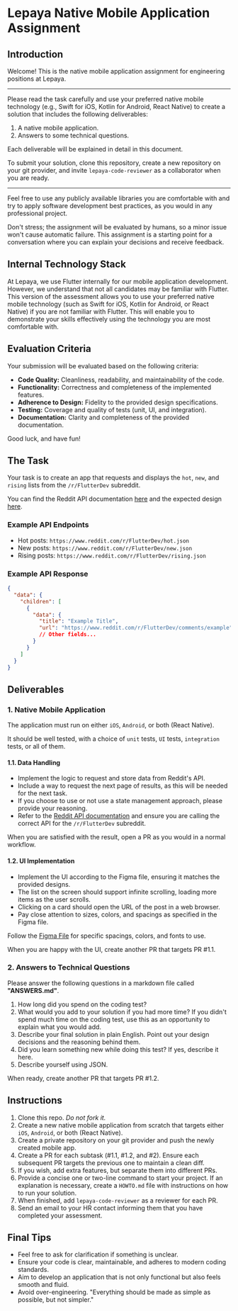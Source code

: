 
# Lepaya Native Mobile Application Assignment

## Introduction

Welcome! This is the native mobile application assignment for engineering positions at Lepaya.

---
Please read the task carefully and use your preferred native mobile technology (e.g., Swift for iOS, Kotlin for Android, React Native) to create a solution that includes the following deliverables:

1. A native mobile application.
2. Answers to some technical questions.

Each deliverable will be explained in detail in this document.

To submit your solution, clone this repository, create a new repository on your git provider, and invite `lepaya-code-reviewer` as a collaborator when you are ready.

---
Feel free to use any publicly available libraries you are comfortable with and try to apply software development best practices, as you would in any professional project.

Don't stress; the assignment will be evaluated by humans, so a minor issue won't cause automatic failure. This assignment is a starting point for a conversation where you can explain your decisions and receive feedback.

## Internal Technology Stack

At Lepaya, we use Flutter internally for our mobile application development. However, we understand that not all candidates may be familiar with Flutter. This version of the assessment allows you to use your preferred native mobile technology (such as Swift for iOS, Kotlin for Android, or React Native) if you are not familiar with Flutter. This will enable you to demonstrate your skills effectively using the technology you are most comfortable with.

## Evaluation Criteria

Your submission will be evaluated based on the following criteria:

- **Code Quality:** Cleanliness, readability, and maintainability of the code.
- **Functionality:** Correctness and completeness of the implemented features.
- **Adherence to Design:** Fidelity to the provided design specifications.
- **Testing:** Coverage and quality of tests (unit, UI, and integration).
- **Documentation:** Clarity and completeness of the provided documentation.

Good luck, and have fun!

## The Task

Your task is to create an app that requests and displays the `hot`, `new`, and `rising` lists from the `/r/FlutterDev` subreddit.

You can find the Reddit API documentation [here](https://www.reddit.com/dev/api/) and the expected design [here](https://www.figma.com/file/I24HNkA9NfRVjObQxMVYMi/Flutter-assignment-v2?node-id=0%3A1).

### Example API Endpoints

- Hot posts: `https://www.reddit.com/r/FlutterDev/hot.json`
- New posts: `https://www.reddit.com/r/FlutterDev/new.json`
- Rising posts: `https://www.reddit.com/r/FlutterDev/rising.json`

### Example API Response

```json
{
  "data": {
    "children": [
      {
        "data": {
          "title": "Example Title",
          "url": "https://www.reddit.com/r/FlutterDev/comments/example",
          // Other fields...
        }
      }
    ]
  }
}
```

## Deliverables

### 1. Native Mobile Application

The application must run on either `iOS`, `Android`, or both (React Native).

It should be well tested, with a choice of `unit` tests, `UI` tests, `integration` tests, or all of them.

#### 1.1. Data Handling

- Implement the logic to request and store data from Reddit's API.
- Include a way to request the next page of results, as this will be needed for the next task.
- If you choose to use or not use a state management approach, please provide your reasoning.
- Refer to the [Reddit API documentation](https://www.reddit.com/dev/api/) and ensure you are calling the correct API for the `/r/FlutterDev` subreddit.

When you are satisfied with the result, open a PR as you would in a normal workflow.

#### 1.2. UI Implementation

- Implement the UI according to the Figma file, ensuring it matches the provided designs.
- The list on the screen should support infinite scrolling, loading more items as the user scrolls.
- Clicking on a card should open the URL of the post in a web browser.
- Pay close attention to sizes, colors, and spacings as specified in the Figma file.

Follow the [Figma File](https://www.figma.com/file/I24HNkA9NfRVjObQxMVYMi/Flutter-assignment-v2?node-id=0%3A1) for specific spacings, colors, and fonts to use.

When you are happy with the UI, create another PR that targets PR #1.1.

### 2. Answers to Technical Questions

Please answer the following questions in a markdown file called **"ANSWERS.md"**.

1. How long did you spend on the coding test?
2. What would you add to your solution if you had more time? If you didn't spend much time on the coding test, use this as an opportunity to explain what you would add.
3. Describe your final solution in plain English. Point out your design decisions and the reasoning behind them.
4. Did you learn something new while doing this test? If yes, describe it here.
5. Describe yourself using JSON.

When ready, create another PR that targets PR #1.2.

## Instructions

1. Clone this repo. *Do not fork it.*
2. Create a new native mobile application from scratch that targets either `iOS`, `Android`, or both (React Native).
3. Create a private repository on your git provider and push the newly created mobile app.
4. Create a PR for each subtask (#1.1, #1.2, and #2). Ensure each subsequent PR targets the previous one to maintain a clean diff.
5. If you wish, add extra features, but separate them into different PRs.
6. Provide a concise one or two-line command to start your project. If an explanation is necessary, create a `HOWTO.md` file with instructions on how to run your solution.
7. When finished, add `lepaya-code-reviewer` as a reviewer for each PR.
8. Send an email to your HR contact informing them that you have completed your assessment.

## Final Tips

- Feel free to ask for clarification if something is unclear.
- Ensure your code is clear, maintainable, and adheres to modern coding standards.
- Aim to develop an application that is not only functional but also feels smooth and fluid.
- Avoid over-engineering. "Everything should be made as simple as possible, but not simpler."
